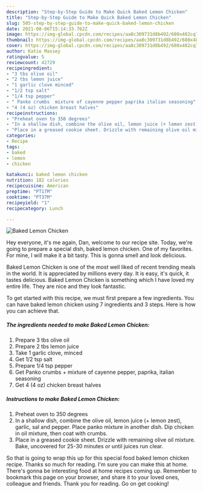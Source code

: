 ```yaml
---
description: "Step-by-Step Guide to Make Quick Baked Lemon Chicken"
title: "Step-by-Step Guide to Make Quick Baked Lemon Chicken"
slug: 505-step-by-step-guide-to-make-quick-baked-lemon-chicken
date: 2021-08-06T15:14:33.762Z
image: https://img-global.cpcdn.com/recipes/aa8c309731d8b492/680x482cq70/baked-lemon-chicken-recipe-main-photo.jpg
thumbnail: https://img-global.cpcdn.com/recipes/aa8c309731d8b492/680x482cq70/baked-lemon-chicken-recipe-main-photo.jpg
cover: https://img-global.cpcdn.com/recipes/aa8c309731d8b492/680x482cq70/baked-lemon-chicken-recipe-main-photo.jpg
author: Katie Massey
ratingvalue: 5
reviewcount: 42729
recipeingredient:
- "3 tbs olive oil"
- "2 tbs lemon juice"
- "1 garlic clove minced"
- "1/2 tsp salt"
- "1/4 tsp pepper"
- " Panko crumbs  mixture of cayenne pepper paprika italian seasoning"
- "4 (4 oz) chicken breast halves"
recipeinstructions:
- "Preheat oven to 350 degrees"
- "In a shallow dish, combine the olive oil, lemon juice (+ lemon zest), garlic, sal and pepper. Place panko mixture in another dish. Dip chicken in oil mixture, then coat with crumbs."
- "Place in a greased cookie sheet. Drizzle with remaining olive oil mixture. Bake, uncovered for 25-30 minutes or until juices run clear."
categories:
- Recipe
tags:
- baked
- lemon
- chicken

katakunci: baked lemon chicken 
nutrition: 182 calories
recipecuisine: American
preptime: "PT17M"
cooktime: "PT37M"
recipeyield: "1"
recipecategory: Lunch

---
```



![Baked Lemon Chicken](https://img-global.cpcdn.com/recipes/aa8c309731d8b492/680x482cq70/baked-lemon-chicken-recipe-main-photo.jpg)

Hey everyone, it's me again, Dan, welcome to our recipe site. Today, we're going to prepare a special dish, baked lemon chicken. One of my favorites. For mine, I will make it a bit tasty. This is gonna smell and look delicious.



Baked Lemon Chicken is one of the most well liked of recent trending meals in the world. It is appreciated by millions every day. It is easy, it's quick, it tastes delicious. Baked Lemon Chicken is something which I have loved my entire life. They are nice and they look fantastic.


To get started with this recipe, we must first prepare a few ingredients. You can have baked lemon chicken using 7 ingredients and 3 steps. Here is how you can achieve that.

<!--inarticleads1-->

##### The ingredients needed to make Baked Lemon Chicken:

1. Prepare 3 tbs olive oil
1. Prepare 2 tbs lemon juice
1. Take 1 garlic clove, minced
1. Get 1/2 tsp salt
1. Prepare 1/4 tsp pepper
1. Get  Panko crumbs + mixture of cayenne pepper, paprika, italian seasoning
1. Get 4 (4 oz) chicken breast halves




<!--inarticleads2-->

##### Instructions to make Baked Lemon Chicken:

1. Preheat oven to 350 degrees
1. In a shallow dish, combine the olive oil, lemon juice (+ lemon zest), garlic, sal and pepper. Place panko mixture in another dish. Dip chicken in oil mixture, then coat with crumbs.
1. Place in a greased cookie sheet. Drizzle with remaining olive oil mixture. Bake, uncovered for 25-30 minutes or until juices run clear.




So that is going to wrap this up for this special food baked lemon chicken recipe. Thanks so much for reading. I'm sure you can make this at home. There's gonna be interesting food at home recipes coming up. Remember to bookmark this page on your browser, and share it to your loved ones, colleague and friends. Thank you for reading. Go on get cooking!
